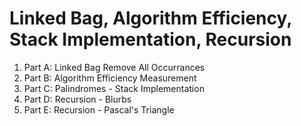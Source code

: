 # Linked Bag, Algorithm Efficiency, Stack Implementation, Recursion

1. Part A: Linked Bag Remove All Occurrances
2. Part B: Algorithm Efficiency Measurement
3. Part C: Palindromes - Stack Implementation
4. Part D: Recursion - Blurbs
5. Part E: Recursion - Pascal's Triangle

